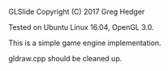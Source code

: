 GLSlide
Copyright (C) 2017 Greg Hedger

Tested on Ubuntu Linux 16.04, OpenGL 3.0.

This is a simple game engine implementation.

gldraw.cpp should be cleaned up.
